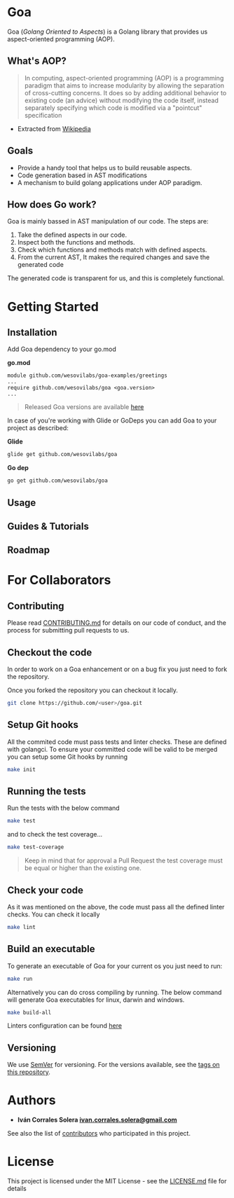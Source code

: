 # Goa

Goa (*Golang Oriented to Aspects*) is a Golang library that provides us aspect-oriented programming (AOP).

## What's AOP?

> In computing, aspect-oriented programming (AOP) is a programming paradigm that aims to increase modularity by allowing the separation of cross-cutting concerns. It does so by adding additional behavior to existing code (an advice) without modifying the code itself, instead separately specifying which code is modified via a "pointcut" specification

* Extracted  from [Wikipedia](https://en.wikipedia.org/wiki/Aspect-oriented_programming)


## Goals

- Provide a handy tool that helps us to build reusable aspects.
- Code generation based in AST modifications
- A mechanism to build golang applications under AOP paradigm. 


## How does Go work?

Goa is mainly bassed in AST manipulation of our code. The steps are:

1. Take the defined aspects in our code.
2. Inspect both the functions and methods.
3. Check which functions and methods match with defined aspects.
4. From the current AST, It makes the required changes and save the generated code

The generated code is transparent for us, and this is completely functional. 

# Getting Started

## Installation

Add Goa dependency to your go.mod

**go.mod**
```text
module github.com/wesovilabs/goa-examples/greetings
...
require github.com/wesovilabs/goa <goa.version>
...
```

> Released Goa versions are available [here](https://github.com/wesovilabs/goa/releases)

In case of you're working with Glide or GoDeps you can add Goa to your project as described:

**Glide**
```bash
glide get github.com/wesovilabs/goa
```

**Go dep**
```bash
go get github.com/wesovilabs/goa
```

## Usage

## Guides & Tutorials

## Roadmap

# For Collaborators

## Contributing

Please read [CONTRIBUTING.md](https://github.com/wesovilabs/goa/blob/master/CONTRIBUTING.md) for details on our code of conduct, and the process for submitting pull requests to us.

## Checkout the code

In order to work on a Goa enhancement or on a bug fix you just need to fork the repository.

Once you forked the repository you can checkout it locally. 

```bash
git clone https://github.com/<user>/goa.git
```

## Setup Git hooks

All the commited code must pass tests and linter checks. These are defined with golangci. To ensure
your committed code will be valid to be merged you can setup some Git hooks by running

```bash
make init
```

## Running the tests

Run the tests with the below command

```bash
make test
```

and to check the test coverage... 

```bash
make test-coverage
``` 

> Keep in mind that for approval a Pull Request the test coverage must be equal or higher than the existing one.

## Check your code

As it was mentioned on the above, the code must pass all the defined linter checks. You can check it locally

```bash
make lint
```

## Build an executable

To generate an executable of Goa for your current os you just need to run:

```bash
make run
```
Alternatively you can do cross compiling by running. The below command will generate Goa executables for linux, darwin and 
windows.

```bash
make build-all
``` 

Linters configuration can be found [here](https://github.com/wesovilabs/goa/blob/master/.golangci.yml)

## Versioning
    
We use [SemVer](http://semver.org/) for versioning. For the versions available, see the [tags on this repository](https://github.com/wesovilabs/goa/tags).

# Authors

- **Iván Corrales Solera <ivan.corrales.solera@gmail.com>** 

See also the list of [contributors](https://github.com/wesovilabs/goa/contributors) who participated in this project.


# License

This project is licensed under the MIT License - see the [LICENSE.md](LICENSE.md) file for details

